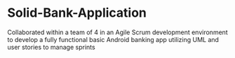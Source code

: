 # Solid-Bank-Application
Collaborated within a team of 4 in an Agile Scrum development environment to develop a fully functional basic Android banking app utilizing UML and user stories to manage sprints
